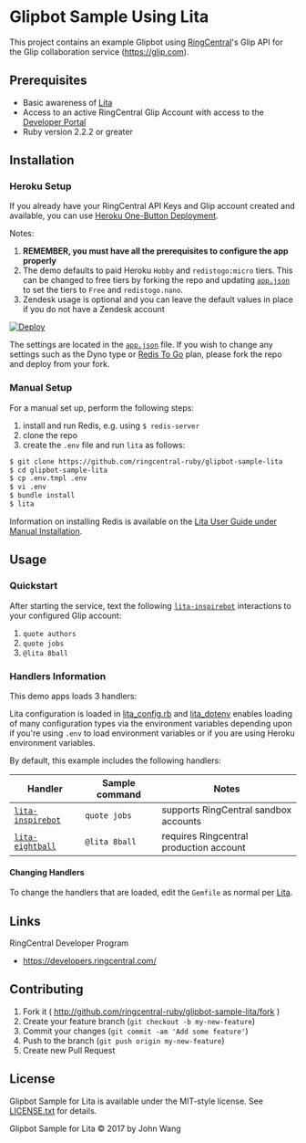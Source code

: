 Glipbot Sample Using Lita
=========================

This project contains an example Glipbot using [RingCentral](https://ringcentral.com)'s Glip API for the Glip collaboration service (https://glip.com).

## Prerequisites

* Basic awareness of [Lita](https://www.lita.io/)
* Access to an active RingCentral Glip Account with access to the [Developer Portal](https://developers.ringcentral.com)
* Ruby version 2.2.2 or greater

## Installation

### Heroku Setup

If you already have your RingCentral API Keys and Glip account created and available, you can use [Heroku One-Button Deployment](https://devcenter.heroku.com/articles/heroku-button).

Notes:

1. **REMEMBER, you must have all the prerequisites to configure the app properly**
2. The demo defaults to paid Heroku `Hobby` and `redistogo:micro` tiers. This can be changed to free tiers by forking the repo and updating [`app.json`](app.json) to set the tiers to `Free` and `redistogo.nano`.
3. Zendesk usage is optional and you can leave the default values in place if you do not have a Zendesk account

[![Deploy](https://www.herokucdn.com/deploy/button.svg)](https://heroku.com/deploy)

The settings are located in the [`app.json`](app.json) file. If you wish to change any settings such as the Dyno type or [Redis To Go](https://elements.heroku.com/addons/redistogo) plan, please fork the repo and deploy from your fork.

### Manual Setup

For a manual set up, perform the following steps:

1. install and run Redis, e.g. using `$ redis-server`
2. clone the repo
3. create the `.env` file and run `lita` as follows:

```bash
$ git clone https://github.com/ringcentral-ruby/glipbot-sample-lita
$ cd glipbot-sample-lita
$ cp .env.tmpl .env
$ vi .env
$ bundle install
$ lita
```

Information on installing Redis is available on the [Lita User Guide under Manual Installation](https://docs.lita.io/getting-started/installation/#manual-installation).

## Usage

### Quickstart

After starting the service, text the following [`lita-inspirebot`][repo-lita-inspirebot-link] interactions to your configured Glip account:

1. `quote authors`
2. `quote jobs`
3. `@lita 8ball`

### Handlers Information

This demo apps loads 3 handlers:

Lita configuration is loaded in [lita_config.rb](lita_config.rb) and [lita_dotenv](.lita_dotenv) enables loading of many configuration types via the environment variables depending upon if you're using `.env` to load environment variables or if you are using Heroku environment variables.

By default, this example includes the following handlers:

| Handler | Sample command | Notes |
|---------|----------------|-------|
| [`lita-inspirebot`][repo-lita-inspirebot-link] | `quote jobs` | supports RingCentral sandbox accounts |
| [`lita-eightball`](https://github.com/webdestroya/lita-eightball) | `@lita 8ball` | requires Ringcentral production account |

#### Changing Handlers

To change the handlers that are loaded, edit the `Gemfile` as normal per [Lita](https://lita.io).

## Links

RingCentral Developer Program

* https://developers.ringcentral.com/

## Contributing

1. Fork it ( http://github.com/ringcentral-ruby/glipbot-sample-lita/fork )
2. Create your feature branch (`git checkout -b my-new-feature`)
3. Commit your changes (`git commit -am 'Add some feature'`)
4. Push to the branch (`git push origin my-new-feature`)
5. Create new Pull Request

## License

Glipbot Sample for Lita is available under the MIT-style license. See [LICENSE.txt](LICENSE.txt) for details.

Glipbot Sample for Lita &copy; 2017 by John Wang

 [repo-lita-inspirebot-link]: https://github.com/grokify/lita-inspirebot
